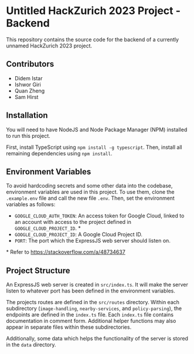 # Untitled HackZurich 2023 Project - Backend

This repository contains the source code for the backend of a currently unnamed HackZurich 2023
project.

## Contributors

- Didem Istar
- Ishwor Giri
- Quan Zheng
- Sam Hirst

## Installation

You will need to have NodeJS and Node Package Manager (NPM) installed to run this project.

First, install TypeScript using `npm install -g typescript`. Then, install all remaining
dependencies using `npm install`.

## Environment Variables

To avoid hardcoding secrets and some other data into the codebase, environment variables are used
in this project. To use them, clone the `.example.env` file and call the new file `.env`. Then,
set the environment variables as follows:

- `GOOGLE_CLOUD_AUTH_TOKEN`: An access token for Google Cloud, linked to an account with access to
  the project defined in `GOOGLE_CLOUD_PROJECT_ID`. *
- `GOOGLE_CLOUD_PROJECT_ID`: A Google Cloud Project ID.
- `PORT`: The port which the ExpressJS web server should listen on.

\* Refer to https://stackoverflow.com/a/48734637

## Project Structure

An ExpressJS web server is created in `src/index.ts`. It will make the server listen to whatever
port has been defined in the environment variables.

The projects routes are defined in the `src/routes` directory. Within each subdirectory
(`image-handling`, `nearby-services`, and `policy-parsing`), the endpoints are defined in the
`index.ts` file. Each `index.ts` file contains documentation in comment form. Additional helper
functions may also appear in separate files within these subdirectories.

Additionally, some data which helps the functionality of the server is stored in the `data`
directory.
